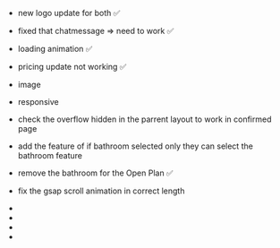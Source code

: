 - new logo update for both ✅
- fixed that chatmessage => need to work ✅
- loading animation ✅
- pricing update not working ✅
- image
- responsive
- check the overflow hidden in the parrent layout to work in confirmed page
- add the feature of if bathroom selected only they can select the bathroom feature

- remove the bathroom for the Open Plan ✅
- fix the gsap scroll animation in correct length
-
-
-
-